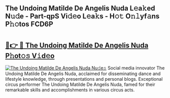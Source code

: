 ## The Undoing Matilde De Angelis Nuda L𝚎a𝚔ed N𝚞𝚍e - Part-qpS Vi𝚍𝚎o L𝚎a𝚔s - H𝚘𝚝 O𝚗𝚕yf𝚊ns P𝚑𝚘tos FCD6P

# <h2><a href="http://kf0oyd.oniu.top/?m=The+Undoing+Matilde+De+Angelis+Nuda">🔗👉 🔴 The Undoing Matilde De Angelis Nuda P𝚑ot𝚘𝚜 V𝚒d𝚎o</a></h2>

[![The Undoing Matilde De Angelis Nuda Nu𝚍e𝚜](https://i.imgur.com/0qMVB7G.gif)](http://kf0oyd.oniu.top/?m=The+Undoing+Matilde+De+Angelis+Nuda)
Social media innovator The Undoing Matilde De Angelis Nuda, acclaimed for disseminating dance and lifestyle knowledge, through presentations and personal blogs. Exceptional circus performer The Undoing Matilde De Angelis Nuda, famed for their remarkable skills and accomplishments in various circus acts.  
